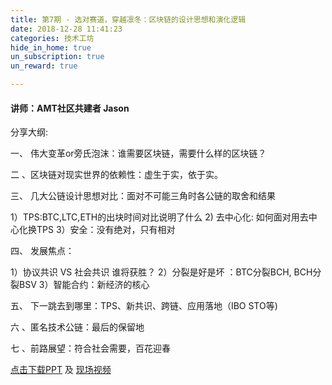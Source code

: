 ```yaml
---
title: 第7期 - 选对赛道，穿越凛冬：区块链的设计思想和演化逻辑
date: 2018-12-28 11:41:23
categories: 技术工坊
hide_in_home: true
un_subscription: true
un_reward: true

---
```


#### 讲师：AMT社区共建者 Jason

分享大纲:


一、 伟大变革or旁氏泡沫：谁需要区块链，需要什么样的区块链？

二 、区块链对现实世界的依赖性：虚生于实，依于实。

三、 几大公链设计思想对比：面对不可能三角时各公链的取舍和结果

  1）TPS:BTC,LTC,ETH的出块时间对比说明了什么
  2)  去中心化: 如何面对用去中心化换TPS
  3）安全：没有绝对，只有相对

四、 发展焦点：

   1）协议共识 VS 社会共识 谁将获胜？
   2）分裂是好是坏 ：BTC分裂BCH, BCH分裂BSV
   3）智能合约：新经济的核心

五、 下一跳去到哪里：TPS、新共识、跨链、应用落地（IBO STO等)

六 、匿名技术公链：最后的保留地

七 、前路展望：符合社会需要，百花迎春

[点击下载PPT](https://wiki.learnblockchain.cn/pdf/meetup_7.pdf) 及 [现场视频](https://m.qlchat.com/live/channel/channelPage/2000003125933455.htm)
